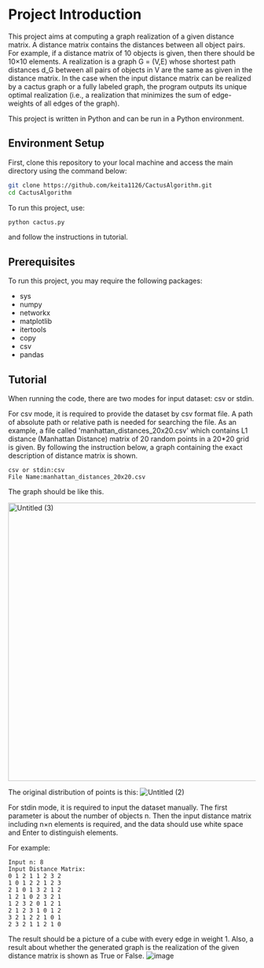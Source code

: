 # Project Introduction

This project aims at computing a graph realization of a given distance matrix. A distance matrix contains the distances between all object pairs. For example, if a distance matrix of 10 objects is given, then there should be 10×10 elements. A realization is a graph G = (V,E) whose shortest path distances d_G between all pairs of objects in V are the same as given in the distance matrix. In the case when the input distance matrix can be realized by a cactus graph or a fully labeled graph, the program outputs its unique optimal realization (i.e., a realization that minimizes the sum of edge-weights of all edges of the graph).

This project is written in Python and can be run in a Python environment.

## Environment Setup

First, clone this repository to your local machine and access the main directory using the command below:

```bash
git clone https://github.com/keita1126/CactusAlgorithm.git
cd CactusAlgorithm
```

To run this project, use:

```bash
python cactus.py
```

and follow the instructions in tutorial.

## Prerequisites

To run this project, you may require the following packages:

- sys
- numpy
- networkx
- matplotlib
- itertools
- copy
- csv
- pandas

## Tutorial

When running the code, there are two modes for input dataset: csv or stdin.

For csv mode, it is required to provide the dataset by csv format file. A path of absolute path or relative path is needed for searching the file.
As an example, a file called 'manhattan_distances_20x20.csv' which contains L1 distance (Manhattan Distance) matrix of 20 random points in a 20*20 grid is given. By following the instruction below, a graph containing the exact description of distance matrix is shown. 
```
csv or stdin:csv
File Name:manhattan_distances_20x20.csv
```
The graph should be like this.

<img width="565" alt="Untitled (3)" src="https://github.com/keita1126/CactusAlgorithm/assets/31284538/6a0229ff-2cd6-4aeb-a2c4-7a1297d80ea5">

The original distribution of points is this:
![Untitled (2)](https://github.com/keita1126/CactusAlgorithm/assets/31284538/acefae24-8ed6-47cb-b2e9-9a5dd6a1eaec)






For stdin mode, it is required to input the dataset manually. The first parameter is about the number of objects n. Then the input distance matrix including n×n elements is required, and the data should use white space and Enter to distinguish elements.

For example:

```
Input n: 8
Input Distance Matrix: 
0 1 2 1 1 2 3 2
1 0 1 2 2 1 2 3
2 1 0 1 3 2 1 2
1 2 1 0 2 3 2 1
1 2 3 2 0 1 2 1
2 1 2 3 1 0 1 2
3 2 1 2 2 1 0 1
2 3 2 1 1 2 1 0
```

The result should be a picture of a cube with every edge in weight 1. Also, a result about whether the generated graph is the realization of the given distance matrix is shown as True or False.
![image](https://github.com/keita1126/CactusAlgorithm/assets/31284538/7ed85f02-f9ba-46c3-b171-0a8f417fea2a)

